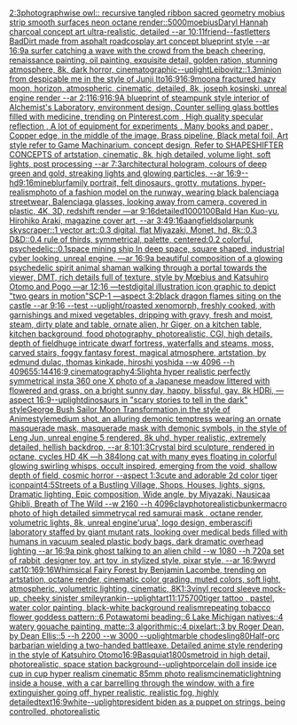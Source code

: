 [2:3](https://www.ebank.nz/aiartgenerator?category=2%3A3)[photograph](https://www.ebank.nz/aiartgenerator?category=photograph)[wise owl:: recursive tangled ribbon sacred geometry mobius strip smooth surfaces neon octane render::](https://www.ebank.nz/aiartgenerator?category=wise%2520owl%3A%3A%2520recursive%2520tangled%2520ribbon%2520sacred%2520geometry%2520mobius%2520strip%2520smooth%2520surfaces%2520neon%2520octane%2520render%3A%3A)[5000](https://www.ebank.nz/aiartgenerator?category=5000)[moebius](https://www.ebank.nz/aiartgenerator?category=moebius)[Daryl Hannah charcoal concept art ultra-realistic, detailed --ar 10:11](https://www.ebank.nz/aiartgenerator?category=Daryl%2520Hannah%2520charcoal%2520concept%2520art%2520ultra-realistic%2C%2520detailed%2520--ar%252010%3A11)[friend](https://www.ebank.nz/aiartgenerator?category=friend)[--fast](https://www.ebank.nz/aiartgenerator?category=--fast)[letters BadDirt made from asphalt road](https://www.ebank.nz/aiartgenerator?category=letters%2520BadDirt%2520made%2520from%2520asphalt%2520road)[cosplay art concept blueprint style --ar 16:9](https://www.ebank.nz/aiartgenerator?category=cosplay%2520art%2520concept%2520blueprint%2520style%2520--ar%252016%3A9)[a surfer catching a wave with the crowd from the beach cheering, renaissance painting, oil painting, exquisite detail, golden ration, stunning atmosphere, 8k, dark horror, cinematographic](https://www.ebank.nz/aiartgenerator?category=a%2520surfer%2520catching%2520a%2520wave%2520with%2520the%2520crowd%2520from%2520the%2520beach%2520cheering%2C%2520renaissance%2520painting%2C%2520oil%2520painting%2C%2520exquisite%2520detail%2C%2520golden%2520ration%2C%2520stunning%2520atmosphere%2C%25208k%2C%2520dark%2520horror%2C%2520cinematographic)[--uplight](https://www.ebank.nz/aiartgenerator?category=--uplight)[Leibovitz::1.3](https://www.ebank.nz/aiartgenerator?category=Leibovitz%3A%3A1.3)[minion from despicable me in the style of Junji Ito](https://www.ebank.nz/aiartgenerator?category=minion%2520from%2520despicable%2520me%2520in%2520the%2520style%2520of%2520Junji%2520Ito)[16:9](https://www.ebank.nz/aiartgenerator?category=16%3A9)[16:9](https://www.ebank.nz/aiartgenerator?category=16%3A9)[moon](https://www.ebank.nz/aiartgenerator?category=moon)[a fractured hazy moon, horizon, atmospheric, cinematic, detailed, 8k, joseph kosinski, unreal engine render --ar 2:1](https://www.ebank.nz/aiartgenerator?category=a%2520fractured%2520hazy%2520moon%2C%2520horizon%2C%2520atmospheric%2C%2520cinematic%2C%2520detailed%2C%25208k%2C%2520joseph%2520kosinski%2C%2520unreal%2520engine%2520render%2520--ar%25202%3A1)[16:9](https://www.ebank.nz/aiartgenerator?category=16%3A9)[16:9](https://www.ebank.nz/aiartgenerator?category=16%3A9)[A blueprint of steampunk style interior of Alchemist's Laboratory,  environment  design, Counter selling glass bottles filled with medicine,  trending on Pinterest.com  , High quality specular reflection , A lot of equipment for experiments , Many books and paper ,  Copper  edge, in the middle of the image, Brass pipeline,  Black metal foil,  Art style refer to Game Machinarium.  concept design, Refer to SHAPESHIFTER CONCEPTS  of artstation, cinematic,  8k, high detailed,  volume light,  soft lights,  post processing    --ar 7:3](https://www.ebank.nz/aiartgenerator?category=A%2520blueprint%2520of%2520steampunk%2520style%2520interior%2520of%2520Alchemist%27s%2520Laboratory%2C%2520%2520environment%2520%2520design%2C%2520Counter%2520selling%2520glass%2520bottles%2520filled%2520with%2520medicine%2C%2520%2520trending%2520on%2520Pinterest.com%2520%2520%2C%2520High%2520quality%2520specular%2520reflection%2520%2C%2520A%2520lot%2520of%2520equipment%2520for%2520experiments%2520%2C%2520Many%2520books%2520and%2520paper%2520%2C%2520%2520Copper%2520%2520edge%2C%2520in%2520the%2520middle%2520of%2520the%2520image%2C%2520Brass%2520pipeline%2C%2520%2520Black%2520metal%2520foil%2C%2520%2520Art%2520style%2520refer%2520to%2520Game%2520Machinarium.%2520%2520concept%2520design%2C%2520Refer%2520to%2520SHAPESHIFTER%2520CONCEPTS%2520%2520of%2520artstation%2C%2520cinematic%2C%2520%25208k%2C%2520high%2520detailed%2C%2520%2520volume%2520light%2C%2520%2520soft%2520lights%2C%2520%2520post%2520processing%2520%2520%2520%2520--ar%25207%3A3)[architectural hologram, colours of deep green and gold, streaking lights and glowing particles, --ar 16:9](https://www.ebank.nz/aiartgenerator?category=architectural%2520hologram%2C%2520colours%2520of%2520deep%2520green%2520and%2520gold%2C%2520streaking%2520lights%2520and%2520glowing%2520particles%2C%2520--ar%252016%3A9)[--hd](https://www.ebank.nz/aiartgenerator?category=--hd)[9:16](https://www.ebank.nz/aiartgenerator?category=9%3A16)[mine](https://www.ebank.nz/aiartgenerator?category=mine)[blur](https://www.ebank.nz/aiartgenerator?category=blur)[family portrait, felt dinosaurs, grotty, mutations, hyper-realism](https://www.ebank.nz/aiartgenerator?category=family%2520portrait%2C%2520felt%2520dinosaurs%2C%2520grotty%2C%2520mutations%2C%2520hyper-realism)[photo of a fashion model on the runway, wearing black balenciaga streetwear, Balenciaga glasses, looking away from camera, covered in plastic, 4K, 3D, redshift render —ar 9:16](https://www.ebank.nz/aiartgenerator?category=photo%2520of%2520a%2520fashion%2520model%2520on%2520the%2520runway%2C%2520wearing%2520black%2520balenciaga%2520streetwear%2C%2520Balenciaga%2520glasses%2C%2520looking%2520away%2520from%2520camera%2C%2520covered%2520in%2520plastic%2C%25204K%2C%25203D%2C%2520redshift%2520render%2520%E2%80%94ar%25209%3A16)[detailed](https://www.ebank.nz/aiartgenerator?category=detailed)[1000100](https://www.ebank.nz/aiartgenerator?category=1000100)[Bald Han Kuo-yu,  Hirohiko Araki, magazine cover art, --ar 3:4](https://www.ebank.nz/aiartgenerator?category=Bald%2520Han%2520Kuo-yu%2C%2520%2520Hirohiko%2520Araki%2C%2520magazine%2520cover%2520art%2C%2520--ar%25203%3A4)[9:16](https://www.ebank.nz/aiartgenerator?category=9%3A16)[aang](https://www.ebank.nz/aiartgenerator?category=aang)[field](https://www.ebank.nz/aiartgenerator?category=field)[solarpunk skyscraper::1 vector art::0.3 digital, flat Miyazaki, Monet, hd, 8k::0.3 D&D::0.4 rule of thirds, symmetrical, palette, centered:0.2 colorful, psychedelic::0.1](https://www.ebank.nz/aiartgenerator?category=solarpunk%2520skyscraper%3A%3A1%2520vector%2520art%3A%3A0.3%2520digital%2C%2520flat%2520Miyazaki%2C%2520Monet%2C%2520hd%2C%25208k%3A%3A0.3%2520D%26D%3A%3A0.4%2520rule%2520of%2520thirds%2C%2520symmetrical%2C%2520palette%2C%2520centered%3A0.2%2520colorful%2C%2520psychedelic%3A%3A0.1)[space mining ship In deep space, square shaped, industrial cyber looking, unreal engine, —ar 16:9](https://www.ebank.nz/aiartgenerator?category=space%2520mining%2520ship%2520In%2520deep%2520space%2C%2520square%2520shaped%2C%2520industrial%2520cyber%2520looking%2C%2520unreal%2520engine%2C%2520%E2%80%94ar%252016%3A9)[a beautiful composition of a glowing psychedelic spirit animal shaman walking through a portal towards the viewer, DMT,  rich details full of texture, style by Mœbius and Katsuhiro Otomo and Pogo —ar 12:16 —test](https://www.ebank.nz/aiartgenerator?category=a%2520beautiful%2520composition%2520of%2520a%2520glowing%2520psychedelic%2520spirit%2520animal%2520shaman%2520walking%2520through%2520a%2520portal%2520towards%2520the%2520viewer%2C%2520DMT%2C%2520%2520rich%2520details%2520full%2520of%2520texture%2C%2520style%2520by%2520M%C5%93bius%2520and%2520Katsuhiro%2520Otomo%2520and%2520Pogo%2520%E2%80%94ar%252012%3A16%2520%E2%80%94test)[digital illustration icon graphic to depict "two gears in motion"](https://www.ebank.nz/aiartgenerator?category=digital%2520illustration%2520icon%2520graphic%2520to%2520depict%2520%22two%2520gears%2520in%2520motion%22)[SCP-1 —aspect 3:2](https://www.ebank.nz/aiartgenerator?category=SCP-1%2520%E2%80%94aspect%25203%3A2)[black dragon flames siting on the castle --ar 9:16 --test --uplight](https://www.ebank.nz/aiartgenerator?category=black%2520dragon%2520flames%2520siting%2520on%2520the%2520castle%2520--ar%25209%3A16%2520--test%2520--uplight)[/roasted  xenomorph, freshly cooked, with garnishings and mixed vegetables, dripping with gravy, fresh and moist, steam, dirty plate and table, ornate alien, hr Giger, on a kitchen table, kitchen background, food photography,  photorealistic, CGI, high details, depth of field](https://www.ebank.nz/aiartgenerator?category=/roasted%2520%2520xenomorph%2C%2520freshly%2520cooked%2C%2520with%2520garnishings%2520and%2520mixed%2520vegetables%2C%2520dripping%2520with%2520gravy%2C%2520fresh%2520and%2520moist%2C%2520steam%2C%2520dirty%2520plate%2520and%2520table%2C%2520ornate%2520alien%2C%2520hr%2520Giger%2C%2520on%2520a%2520kitchen%2520table%2C%2520kitchen%2520background%2C%2520food%2520photography%2C%2520%2520photorealistic%2C%2520CGI%2C%2520high%2520details%2C%2520depth%2520of%2520field)[huge intricate dwarf fortress, waterfalls and steams, moss, carved stairs, foggy fantasy forest, magical atmosphere, artstation, by edmund dulac, thomas kinkade, hiroshi yoshida --w 4096 --h 4096](https://www.ebank.nz/aiartgenerator?category=huge%2520intricate%2520dwarf%2520fortress%2C%2520waterfalls%2520and%2520steams%2C%2520moss%2C%2520carved%2520stairs%2C%2520foggy%2520fantasy%2520forest%2C%2520magical%2520atmosphere%2C%2520artstation%2C%2520by%2520edmund%2520dulac%2C%2520thomas%2520kinkade%2C%2520hiroshi%2520yoshida%2520--w%25204096%2520--h%25204096)[55:144](https://www.ebank.nz/aiartgenerator?category=55%3A144)[16:9](https://www.ebank.nz/aiartgenerator?category=16%3A9)[,cinematography](https://www.ebank.nz/aiartgenerator?category=%2Ccinematography)[4:5](https://www.ebank.nz/aiartgenerator?category=4%3A5)[light](https://www.ebank.nz/aiartgenerator?category=light)[a hyper realistic perfectly symmetrical insta 360 one X photo of a Japanese meadow littered with flowered and grass, on a bright sunny day, happy, blissful, gay, 8k HDRi, —aspect 16:9](https://www.ebank.nz/aiartgenerator?category=a%2520hyper%2520realistic%2520perfectly%2520symmetrical%2520insta%2520360%2520one%2520X%2520photo%2520of%2520a%2520Japanese%2520meadow%2520littered%2520with%2520flowered%2520and%2520grass%2C%2520on%2520a%2520bright%2520sunny%2520day%2C%2520happy%2C%2520blissful%2C%2520gay%2C%25208k%2520HDRi%2C%2520%E2%80%94aspect%252016%3A9)[--uplight](https://www.ebank.nz/aiartgenerator?category=--uplight)[](https://www.ebank.nz/aiartgenerator?category=)[dinosaurs in "scary stories to tell in the dark" style](https://www.ebank.nz/aiartgenerator?category=dinosaurs%2520in%2520%22scary%2520stories%2520to%2520tell%2520in%2520the%2520dark%22%2520style)[George Bush Sailor Moon Transformation,in the style of Anime](https://www.ebank.nz/aiartgenerator?category=George%2520Bush%2520Sailor%2520Moon%2520Transformation%2Cin%2520the%2520style%2520of%2520Anime)[style](https://www.ebank.nz/aiartgenerator?category=style)[medium shot, an alluring demonic temptress wearing an ornate masquerade mask, masquerade mask with demonic symbols,  in the style of Leng Jun, unreal engine 5 rendered,  8k uhd,  hyper realistic,  extremely detailed, hellish backdrop,  --ar 8:10](https://www.ebank.nz/aiartgenerator?category=medium%2520shot%2C%2520an%2520alluring%2520demonic%2520temptress%2520wearing%2520an%2520ornate%2520masquerade%2520mask%2C%2520masquerade%2520mask%2520with%2520demonic%2520symbols%2C%2520%2520in%2520the%2520style%2520of%2520Leng%2520Jun%2C%2520unreal%2520engine%25205%2520rendered%2C%2520%25208k%2520uhd%2C%2520%2520hyper%2520realistic%2C%2520%2520extremely%2520detailed%2C%2520hellish%2520backdrop%2C%2520%2520--ar%25208%3A10)[1:3](https://www.ebank.nz/aiartgenerator?category=1%3A3)[Crystal bird sculpture, rendered in octane, cycles HD 4K —h 384](https://www.ebank.nz/aiartgenerator?category=Crystal%2520bird%2520sculpture%2C%2520rendered%2520in%2520octane%2C%2520cycles%2520HD%25204K%2520%E2%80%94h%2520384)[long cat with many eyes floating in colorful glowing swirling whisps, occult inspired, emerging from the void, shallow depth of field, cosmic horror --aspect 1:3](https://www.ebank.nz/aiartgenerator?category=long%2520cat%2520with%2520many%2520eyes%2520floating%2520in%2520colorful%2520glowing%2520swirling%2520whisps%2C%2520occult%2520inspired%2C%2520emerging%2520from%2520the%2520void%2C%2520shallow%2520depth%2520of%2520field%2C%2520cosmic%2520horror%2520--aspect%25201%3A3)[cute and adorable 2d color tiger icon](https://www.ebank.nz/aiartgenerator?category=cute%2520and%2520adorable%25202d%2520color%2520tiger%2520icon)[paint](https://www.ebank.nz/aiartgenerator?category=paint)[4:5](https://www.ebank.nz/aiartgenerator?category=4%3A5)[Streets of a Bustling Village, Shops, Houses, lights, signs, Dramatic lighting, Epic composition, Wide angle, by Miyazaki, Nausicaa Ghibli, Breath of The Wild  --w 2160  --h 4096](https://www.ebank.nz/aiartgenerator?category=Streets%2520of%2520a%2520Bustling%2520Village%2C%2520Shops%2C%2520Houses%2C%2520lights%2C%2520signs%2C%2520Dramatic%2520lighting%2C%2520Epic%2520composition%2C%2520Wide%2520angle%2C%2520by%2520Miyazaki%2C%2520Nausicaa%2520Ghibli%2C%2520Breath%2520of%2520The%2520Wild%2520%2520--w%25202160%2520%2520--h%25204096)[clay](https://www.ebank.nz/aiartgenerator?category=clay)[photorealistic](https://www.ebank.nz/aiartgenerator?category=photorealistic)[bunker](https://www.ebank.nz/aiartgenerator?category=bunker)[macro photo of high detailed simmetrycal red samurai  mask , octane render, volumetric lights, 8k, unreal engine](https://www.ebank.nz/aiartgenerator?category=macro%2520photo%2520of%2520high%2520detailed%2520simmetrycal%2520red%2520samurai%2520%2520mask%2520%2C%2520octane%2520render%2C%2520volumetric%2520lights%2C%25208k%2C%2520unreal%2520engine)['urua', logo design, embera](https://www.ebank.nz/aiartgenerator?category=%27urua%27%2C%2520logo%2520design%2C%2520embera)[scifi laboratory staffed by giant mutant rats, looking over medical beds filled with humans in vacuum sealed plastic body bags, dark dramatic overhead lighting --ar 16:9](https://www.ebank.nz/aiartgenerator?category=scifi%2520laboratory%2520staffed%2520by%2520giant%2520mutant%2520rats%2C%2520looking%2520over%2520medical%2520beds%2520filled%2520with%2520humans%2520in%2520vacuum%2520sealed%2520plastic%2520body%2520bags%2C%2520dark%2520dramatic%2520overhead%2520lighting%2520--ar%252016%3A9)[a pink ghost talking to an alien child --w 1080 --h 720](https://www.ebank.nz/aiartgenerator?category=a%2520pink%2520ghost%2520talking%2520to%2520an%2520alien%2520child%2520--w%25201080%2520--h%2520720)[a set of rabbit ,designer toy, art toy ,in stylized style, pixar style, --ar 16:9](https://www.ebank.nz/aiartgenerator?category=a%2520set%2520of%2520rabbit%2520%2Cdesigner%2520toy%2C%2520art%2520toy%2520%2Cin%2520stylized%2520style%2C%2520pixar%2520style%2C%2520--ar%252016%3A9)[wyrd cat](https://www.ebank.nz/aiartgenerator?category=wyrd%2520cat)[10:16](https://www.ebank.nz/aiartgenerator?category=10%3A16)[9:16](https://www.ebank.nz/aiartgenerator?category=9%3A16)[Whimsical Fairy Forest by Benjamin Lacombe, trending on artstation, octane render, cinematic color grading, muted colors, soft light, atmospheric, volumetric lighting, cinematic, 8K](https://www.ebank.nz/aiartgenerator?category=Whimsical%2520Fairy%2520Forest%2520by%2520Benjamin%2520Lacombe%2C%2520trending%2520on%2520artstation%2C%2520octane%2520render%2C%2520cinematic%2520color%2520grading%2C%2520muted%2520colors%2C%2520soft%2520light%2C%2520atmospheric%2C%2520volumetric%2520lighting%2C%2520cinematic%2C%25208K)[](https://www.ebank.nz/aiartgenerator?category=)[1:3](https://www.ebank.nz/aiartgenerator?category=1%3A3)[vinyl record sleeve mock-up, cheeky sinister smiley](https://www.ebank.nz/aiartgenerator?category=vinyl%2520record%2520sleeve%2520mock-up%2C%2520cheeky%2520sinister%2520smiley)[rankin](https://www.ebank.nz/aiartgenerator?category=rankin)[--uplight](https://www.ebank.nz/aiartgenerator?category=--uplight)[art](https://www.ebank.nz/aiartgenerator?category=art)[11:17](https://www.ebank.nz/aiartgenerator?category=11%3A17)[5700](https://www.ebank.nz/aiartgenerator?category=5700)[tiger tattoo , pastel, water color painting, black-white background realism](https://www.ebank.nz/aiartgenerator?category=tiger%2520tattoo%2520%2C%2520pastel%2C%2520water%2520color%2520painting%2C%2520black-white%2520background%2520realism)[repeating tobacco flower goddess pattern::6 Potawatomi beading::6 Lake Michigan natives::4 watery gouache painting, matte::3 algorithmic::4 pixelart::3 by Roger Dean, by Dean Ellis::5 --h 2200 --w 3000 --uplight](https://www.ebank.nz/aiartgenerator?category=repeating%2520tobacco%2520flower%2520goddess%2520pattern%3A%3A6%2520Potawatomi%2520beading%3A%3A6%2520Lake%2520Michigan%2520natives%3A%3A4%2520watery%2520gouache%2520painting%2C%2520matte%3A%3A3%2520algorithmic%3A%3A4%2520pixelart%3A%3A3%2520by%2520Roger%2520Dean%2C%2520by%2520Dean%2520Ellis%3A%3A5%2520--h%25202200%2520--w%25203000%2520--uplight)[marble chode](https://www.ebank.nz/aiartgenerator?category=marble%2520chode)[sling](https://www.ebank.nz/aiartgenerator?category=sling)[80](https://www.ebank.nz/aiartgenerator?category=80)[Half-orc barbarian wielding a two-handed battleaxe. Detailed anime style rendering in the style of Katsuhiro Otomo](https://www.ebank.nz/aiartgenerator?category=Half-orc%2520barbarian%2520wielding%2520a%2520two-handed%2520battleaxe.%2520Detailed%2520anime%2520style%2520rendering%2520in%2520the%2520style%2520of%2520Katsuhiro%2520Otomo)[16:9](https://www.ebank.nz/aiartgenerator?category=16%3A9)[Basquiat](https://www.ebank.nz/aiartgenerator?category=Basquiat)[1800s](https://www.ebank.nz/aiartgenerator?category=1800s)[metroid in high detail, photorealistic, space station background](https://www.ebank.nz/aiartgenerator?category=metroid%2520in%2520high%2520detail%2C%2520photorealistic%2C%2520space%2520station%2520background)[--uplight](https://www.ebank.nz/aiartgenerator?category=--uplight)[porcelain doll inside ice cup in cup  hyper realism cinematic 85mm photo realism](https://www.ebank.nz/aiartgenerator?category=porcelain%2520doll%2520inside%2520ice%2520cup%2520in%2520cup%2520%2520hyper%2520realism%2520cinematic%252085mm%2520photo%2520realism)[cinematic](https://www.ebank.nz/aiartgenerator?category=cinematic)[lightning inside a house, with a car barrelling through the window, with a fire extinguisher going off, hyper realistic, realistic fog, highly detailed](https://www.ebank.nz/aiartgenerator?category=lightning%2520inside%2520a%2520house%2C%2520with%2520a%2520car%2520barrelling%2520through%2520the%2520window%2C%2520with%2520a%2520fire%2520extinguisher%2520going%2520off%2C%2520hyper%2520realistic%2C%2520realistic%2520fog%2C%2520highly%2520detailed)[text](https://www.ebank.nz/aiartgenerator?category=text)[16:9](https://www.ebank.nz/aiartgenerator?category=16%3A9)[white](https://www.ebank.nz/aiartgenerator?category=white)[--uplight](https://www.ebank.nz/aiartgenerator?category=--uplight)[president biden as a puppet on strings, being controlled, photorealistic](https://www.ebank.nz/aiartgenerator?category=president%2520biden%2520as%2520a%2520puppet%2520on%2520strings%2C%2520being%2520controlled%2C%2520photorealistic)